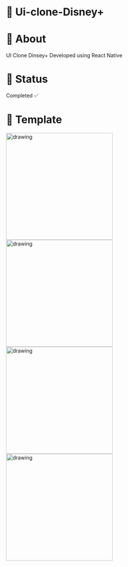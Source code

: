 # 📌 Ui-clone-Disney+


# 📌 About

UI Clone Dinsey+
Developed using React Native

# 📌 Status

Completed ✅

# 📌 Template



<img align="left" src="https://user-images.githubusercontent.com/46818637/103044887-187e3280-4561-11eb-8916-d7b8c0503cd6.jpg" alt="drawing" width="290"/>
<img align="left" src="https://user-images.githubusercontent.com/46818637/103045177-3ac48000-4562-11eb-90d5-19ef8be80bfb.jpg" alt="drawing" width="290"/>
<img align="left" src="https://user-images.githubusercontent.com/46818637/103045245-7bbc9480-4562-11eb-9a45-343d8bdc31e8.jpg" alt="drawing" width="290"/>
<img align="left" src="https://user-images.githubusercontent.com/46818637/103045369-f5ed1900-4562-11eb-9cc7-eb86bddfc1b4.jpg" alt="drawing" width="290"/>


